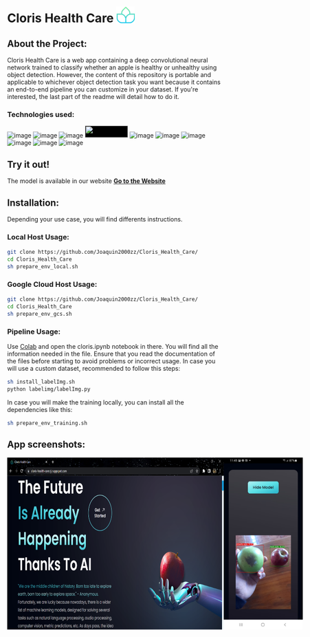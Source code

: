 # Cloris Health Care <img style="transform: translateY(3px);" src="https://github.com/Joaquin2000zz/Cloris_Health_Care/blob/main/src/style/assets/logo.png?raw=true" height="40px">
## About the Project:
Cloris Health Care is a web app containing a deep convolutional neural network trained to classify whether an apple is healthy or unhealthy using object detection. However, the content of this repository is portable and applicable to whichever object detection task you want because it contains an end-to-end pipeline you can customize in your dataset. If you're interested, the last part of the readme will detail how to do it.
### Technologies used:
![image](https://img.shields.io/badge/Colab-F9AB00?style=for-the-badge&logo=googlecolab&color=525252)
![image](https://img.shields.io/badge/Google_Cloud-4285F4?style=for-the-badge&logo=google-cloud&logoColor=white)
![image](https://img.shields.io/badge/Jupyter-F37626.svg?&style=for-the-badge&logo=Jupyter&logoColor=white)
<img style="background-color: #000000;" src="https://github.com/onnx/onnx.github.io/blob/main/images/ONNX-Logo.svg?raw=true" height="28px" width="100px">
![image](https://img.shields.io/badge/Python-FFD43B?style=for-the-badge&logo=python&logoColor=blue)
![image](https://img.shields.io/badge/PyTorch-EE4C2C?style=for-the-badge&logo=pytorch&logoColor=white)
![image](https://img.shields.io/badge/React-20232A?style=for-the-badge&logo=react&logoColor=61DAFB)
![image](https://img.shields.io/badge/Tailwind_CSS-38B2AC?style=for-the-badge&logo=tailwind-css&logoColor=white)
![image](https://img.shields.io/badge/TensorFlow-FF6F00?style=for-the-badge&logo=tensorflow&logoColor=white)
![image](https://img.shields.io/badge/Vite-B73BFE?style=for-the-badge&logo=vite&logoColor=FFD62E)

## Try it out!
The model is available in our website <a href="https://cloris-health-care.rj.r.appspot.com/"> <b>Go to the Website</b></a>

## Installation:

Depending your use case, you will find differents instructions.

### Local Host Usage:
```bash
git clone https://github.com/Joaquin2000zz/Cloris_Health_Care/
cd Cloris_Health_Care
sh prepare_env_local.sh
```

### Google Cloud Host Usage:
```bash
git clone https://github.com/Joaquin2000zz/Cloris_Health_Care/
cd Cloris_Health_Care
sh prepare_env_gcs.sh
```

### Pipeline Usage:

Use [Colab](https://colab.research.google.com/) and open the cloris.ipynb notebook in there. You will find all the information needed in the file. Ensure that you read the documentation of the files before starting to avoid problems or incorrect usage. In case you will use a custom dataset, recommended to follow this steps:

```bash
sh install_labelImg.sh
python labelimg/labelImg.py
```

In case you will make the training locally, you can install all the dependencies like this:

```bash
sh prepare_env_training.sh
```

## App screenshots:
<div style="display: flex; align-items: column;">
<img src="https://github.com/Joaquin2000zz/Cloris_Health_Care/blob/main/src/style/assets/appSS.png?raw=true"/>
<img src="https://github.com/Joaquin2000zz/Cloris_Health_Care/blob/main/src/style/assets/appSS2.jpeg?raw=true" style="height: 400px;"/>
</div>

